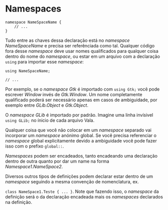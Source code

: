 # Namespaces

```vala
namespace NameSpaceName {
    // ...
}
```

Tudo entre as chaves dessa declaração está no _namespace_ _NameSpaceName_ e precisa ser referênciada como tal.
Qualquer código fora desse _namespace_ deve usar nomes qualificados para qualquer coisa dentro do nome do _namespace_, ou estar em um arquivo com a declaração `using` para importar esse _namespace_:

```vala
using NameSpaceName;

// ...
```

Por exemplo, se o _namespace_ _Gtk_ é importado com `using Gtk;` você pode escrever _Window_ invés de _Gtk.Window_. Um nome completamente qualificado poderá ser necessário apenas em casos de ambiguidade, por exemplo entre _GLib.Object_ e _Gtk.Object_.

O _namespace_ _GLib_ é importado por padrão. Imagine uma linha invísivel `using GLib;` no ínicio de cada arquivo Vala.

Qualquer coisa que você não colocar em um _namespace_ separado vai incorporar um _namespace_ anónimo global. Se você precisa referenciar o _namespace_ global explicitamente devido a ambiguidade você pode fazer isso com o prefixo `global::`.

_Namespaces_ podem ser encadeados, tanto encadeando uma declaração dentro de outra quanto por dar um name na forma _Namespace1.NameSpace2_.

Diversos outros tipos de definições podem declarar estar dentro de um _namespace_ seguindo a mesma convenção de nomenclatura, ex.

`class NameSpace1.Teste { ... }`. Note que fazendo isso, o _namespace_ da definição será o da declaração encadeada mais os _namespaces_ declarados na definição.
